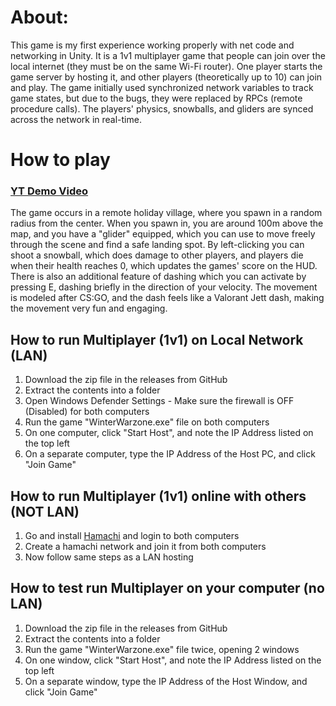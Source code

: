 # About:
This game is my first experience working properly with net code and networking in Unity. It is a 1v1 multiplayer game that people can join over the local internet (they must be on the same Wi-Fi router). 
One player starts the game server by hosting it, and other players (theoretically up to 10) can join and play. The game initially used synchronized network variables to track game states, but due to the bugs, they were replaced by
RPCs (remote procedure calls). The players' physics, snowballs, and gliders are synced across the network in real-time.

# How to play
### [YT Demo Video](https://youtu.be/b6pW_X8NP84)
The game occurs in a remote holiday village, where you spawn in a random radius from the center. When you spawn in, you are around 100m above the map, and you have a "glider" equipped, 
which you can use to move freely through the scene and find a safe landing spot. By left-clicking you can shoot a snowball, which does damage to other players, and players die when their health reaches 0, which updates the games' score on the HUD.
There is also an additional feature of dashing which you can activate by pressing E, dashing briefly in the direction of your velocity. The movement is modeled after CS:GO, and the dash feels like a Valorant Jett dash, making the movement 
very fun and engaging.


## How to run Multiplayer (1v1) on Local Network (LAN)
1. Download the zip file in the releases from GitHub
2. Extract the contents into a folder
3. Open Windows Defender Settings - Make sure the firewall is OFF (Disabled) for both computers
4. Run the game "WinterWarzone.exe" file on both computers
5. On one computer, click "Start Host", and note the IP Address listed on the top left
6. On a separate computer, type the IP Address of the Host PC, and click "Join Game"

## How to run Multiplayer (1v1) online with others (NOT LAN)
1. Go and install [Hamachi](vpn.net) and login to both computers
2. Create a hamachi network and join it from both computers
3. Now follow same steps as a LAN hosting

## How to test run Multiplayer on your computer (no LAN)
1. Download the zip file in the releases from GitHub
2. Extract the contents into a folder
4. Run the game "WinterWarzone.exe" file twice, opening 2 windows
5. On one window, click "Start Host", and note the IP Address listed on the top left
6. On a separate window, type the IP Address of the Host Window, and click "Join Game"
